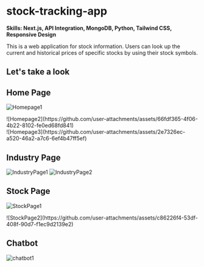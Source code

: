 # stock-tracking-app
**Skills: Next.js, API Integration, MongoDB, Python, Tailwind CSS, Responsive Design**


This is a web application for stock information. Users can look up the current and historical prices of specific stocks by using their stock symbols.

## Let's take a look
[//]: # (https://financed-two.vercel.app/)

## Home Page

![Homepage1](https://github.com/user-attachments/assets/360d4c79-24ea-4c4d-b8d9-3f8c83c128fc)
<div>
  ![Homepage2](https://github.com/user-attachments/assets/66fdf365-4f06-4b22-8102-fe0ed68fd841)
</div>
![Homepage3](https://github.com/user-attachments/assets/2e7326ec-a520-46a2-a7c6-6ef4b47ff5ef)


## Industry Page

![IndustryPage1](https://github.com/user-attachments/assets/6d10a85e-0ee5-4e1a-857a-b050048eeb7e)
![IndustryPage2](https://github.com/user-attachments/assets/8f120361-8a02-48a9-bf2a-c950765200b1)


## Stock Page

![StockPage1](https://github.com/user-attachments/assets/4c69e402-ea65-4e72-808c-08297f5ce170)
<div>
  ![StockPage2](https://github.com/user-attachments/assets/c86226f4-53df-408f-90d7-f1ec9d2139e2)
</div>


## Chatbot 
![chatbot1](https://github.com/user-attachments/assets/7c2b598c-60d8-45f1-9ed2-f708d2919d27)

